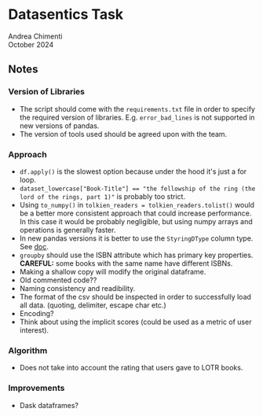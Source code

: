 # Datasentics Task

Andrea Chimenti  
October 2024

## Notes

### Version of Libraries

- The script should come with the `requirements.txt` file in order to specify the required version of libraries. E.g. `error_bad_lines` is not supported in new versions of pandas.
- The version of tools used should be agreed upon with the team.

### Approach

- `df.apply()` is the slowest option because under the hood it's just a for loop.
- `dataset_lowercase["Book-Title"] == "the fellowship of the ring (the lord of the rings, part 1)"` is probably too strict.
- Using `to_numpy()` in `tolkien_readers = tolkien_readers.tolist()` would be a better more consistent approach that could increase performance. In this case it would be probably negligible, but using numpy arrays and operations is generally faster.
- In new pandas versions it is better to use the `StyringDType` column type. See [doc](https://pandas.pydata.org/docs/user_guide/text.html).
- `groupby` should use the ISBN attribute which has primary key properties. **CAREFUL:** some books with the same name have different ISBNs.
- Making a shallow copy will modify the original dataframe.
- Old commented code??
- Naming consistency and readibility.
- The format of the csv should be inspected in order to successfully load all data. (quoting, delimiter, escape char etc.)
- Encoding?
- Think about using the implicit scores (could be used as a metric of user interest).

### Algorithm

- Does not take into account the rating that users gave to LOTR books.


### Improvements

- Dask dataframes?